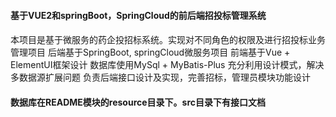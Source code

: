 #### 基于VUE2和springBoot，SpringCloud的前后端招投标管理系统
####
本项目是基于微服务的药企投招标系统。实现对不同角色的权限及进行招投标业务管理项目
后端基于SpringBoot, springCloud微服务项目
前端基于Vue + ElementUI框架设计
数据库使用MySql + MyBatis-Plus
充分利用设计模式，解决多数据源扩展问题
负责后端接口设计及实现，完善招标，管理员模块功能设计
#### 数据库在README模块的resource目录下。src目录下有接口文档
